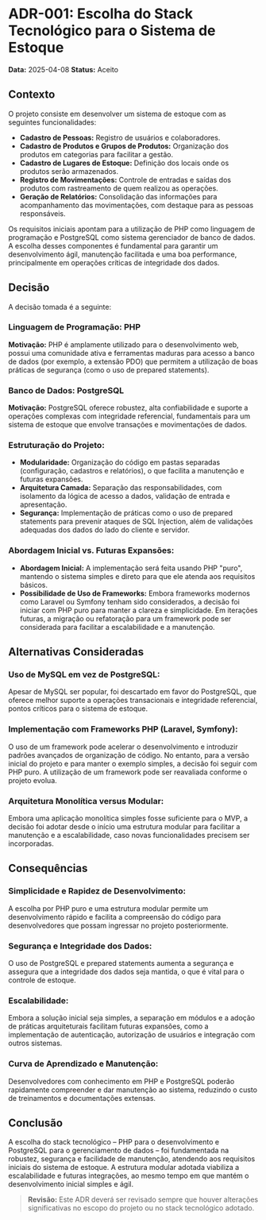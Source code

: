 # ADR-001: Escolha do Stack Tecnológico para o Sistema de Estoque

**Data:** 2025-04-08
**Status:** Aceito

## Contexto

O projeto consiste em desenvolver um sistema de estoque com as seguintes funcionalidades:

- **Cadastro de Pessoas:** Registro de usuários e colaboradores.
- **Cadastro de Produtos e Grupos de Produtos:** Organização dos produtos em categorias para facilitar a gestão.
- **Cadastro de Lugares de Estoque:** Definição dos locais onde os produtos serão armazenados.
- **Registro de Movimentações:** Controle de entradas e saídas dos produtos com rastreamento de quem realizou as operações.
- **Geração de Relatórios:** Consolidação das informações para acompanhamento das movimentações, com destaque para as pessoas responsáveis.

Os requisitos iniciais apontam para a utilização de PHP como linguagem de programação e PostgreSQL como sistema gerenciador de banco de dados. A escolha desses componentes é fundamental para garantir um desenvolvimento ágil, manutenção facilitada e uma boa performance, principalmente em operações críticas de integridade dos dados.

## Decisão

A decisão tomada é a seguinte:

### Linguagem de Programação: PHP

**Motivação:** PHP é amplamente utilizado para o desenvolvimento web, possui uma comunidade ativa e ferramentas maduras para acesso a banco de dados (por exemplo, a extensão PDO) que permitem a utilização de boas práticas de segurança (como o uso de prepared statements).

### Banco de Dados: PostgreSQL

**Motivação:** PostgreSQL oferece robustez, alta confiabilidade e suporte a operações complexas com integridade referencial, fundamentais para um sistema de estoque que envolve transações e movimentações de dados.

### Estruturação do Projeto:

- **Modularidade:** Organização do código em pastas separadas (configuração, cadastros e relatórios), o que facilita a manutenção e futuras expansões.
- **Arquitetura Camada:** Separação das responsabilidades, com isolamento da lógica de acesso a dados, validação de entrada e apresentação.
- **Segurança:** Implementação de práticas como o uso de prepared statements para prevenir ataques de SQL Injection, além de validações adequadas dos dados do lado do cliente e servidor.

### Abordagem Inicial vs. Futuras Expansões:

- **Abordagem Inicial:** A implementação será feita usando PHP "puro", mantendo o sistema simples e direto para que ele atenda aos requisitos básicos.
- **Possibilidade de Uso de Frameworks:** Embora frameworks modernos como Laravel ou Symfony tenham sido considerados, a decisão foi iniciar com PHP puro para manter a clareza e simplicidade. Em iterações futuras, a migração ou refatoração para um framework pode ser considerada para facilitar a escalabilidade e a manutenção.

## Alternativas Consideradas

### Uso de MySQL em vez de PostgreSQL:
Apesar de MySQL ser popular, foi descartado em favor do PostgreSQL, que oferece melhor suporte a operações transacionais e integridade referencial, pontos críticos para o sistema de estoque.

### Implementação com Frameworks PHP (Laravel, Symfony):
O uso de um framework pode acelerar o desenvolvimento e introduzir padrões avançados de organização de código. No entanto, para a versão inicial do projeto e para manter o exemplo simples, a decisão foi seguir com PHP puro. A utilização de um framework pode ser reavaliada conforme o projeto evolua.

### Arquitetura Monolítica versus Modular:
Embora uma aplicação monolítica simples fosse suficiente para o MVP, a decisão foi adotar desde o início uma estrutura modular para facilitar a manutenção e a escalabilidade, caso novas funcionalidades precisem ser incorporadas.

## Consequências

### Simplicidade e Rapidez de Desenvolvimento:
A escolha por PHP puro e uma estrutura modular permite um desenvolvimento rápido e facilita a compreensão do código para desenvolvedores que possam ingressar no projeto posteriormente.

### Segurança e Integridade dos Dados:
O uso de PostgreSQL e prepared statements aumenta a segurança e assegura que a integridade dos dados seja mantida, o que é vital para o controle de estoque.

### Escalabilidade:
Embora a solução inicial seja simples, a separação em módulos e a adoção de práticas arquiteturais facilitam futuras expansões, como a implementação de autenticação, autorização de usuários e integração com outros sistemas.

### Curva de Aprendizado e Manutenção:
Desenvolvedores com conhecimento em PHP e PostgreSQL poderão rapidamente compreender e dar manutenção ao sistema, reduzindo o custo de treinamentos e documentações extensas.

## Conclusão

A escolha do stack tecnológico – PHP para o desenvolvimento e PostgreSQL para o gerenciamento de dados – foi fundamentada na robustez, segurança e facilidade de manutenção, atendendo aos requisitos iniciais do sistema de estoque. A estrutura modular adotada viabiliza a escalabilidade e futuras integrações, ao mesmo tempo em que mantém o desenvolvimento inicial simples e ágil.

> **Revisão:** Este ADR deverá ser revisado sempre que houver alterações significativas no escopo do projeto ou no stack tecnológico adotado.